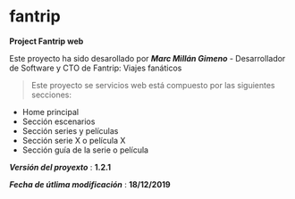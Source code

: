 # fantrip

**Project Fantrip web**

Este proyecto ha sido desarollado por **_Marc Millán Gimeno_** - Desarrollador de Software y CTO de Fantrip: Viajes fanáticos 

> Este proyecto se servicios web está compuesto por las siguientes secciones:
* Home principal
* Sección escenarios
* Sección series y películas
* Sección serie X o película X
* Sección guía de la serie o película

***Versión del proyexto*** : **1.2.1**

***Fecha de útlima modificación*** : **18/12/2019**
